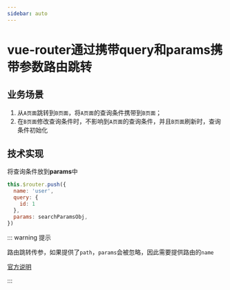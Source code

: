 ```yaml
---
sidebar: auto
---
```


# vue-router通过携带query和params携带参数路由跳转

## 业务场景

1. 从`A页面`跳转到`B页面`，将`A页面`的查询条件携带到`B页面`；
2. 在`B页面`修改查询条件时，不影响到`A页面`的查询条件，并且`B页面`刷新时，查询条件初始化

## 技术实现

将查询条件放到**params**中

```js
this.$router.push({
  name: 'user',
  query: {
    id: 1
  },
  params: searchParamsObj,
})
```

::: warning 提示

路由跳转传参，如果提供了`path`，`params`会被忽略，因此需要提供路由的`name`

[官方说明](https://router.vuejs.org/zh/guide/essentials/navigation.html)

:::
